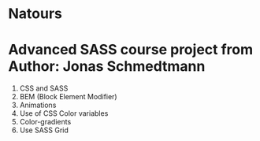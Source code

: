 # Natours
# Advanced SASS course project from Author: Jonas Schmedtmann
1. CSS and SASS
2. BEM (Block Element Modifier)
3. Animations
4. Use of CSS Color variables
5. Color-gradients
6. Use SASS Grid
